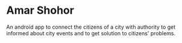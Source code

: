 # Amar Shohor
An android app to connect the citizens of a city with authority to get informed about city events and to get solution to citizens' problems.
